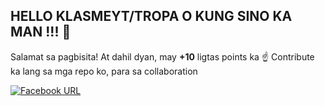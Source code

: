 

## HELLO KLASMEYT/TROPA O KUNG SINO KA MAN !!! 👋
Salamat sa pagbisita! At dahil dyan, may **+10** ligtas points ka ☝
Contribute ka lang sa mga repo ko, para sa collaboration

[![Facebook URL](https://img.shields.io/badge/FB-stvnsrrn18-blue)](https://facebook.com/stvnsrrn18)

<!--
**serrano1314/serrano1314** is a ✨ _special_ ✨ repository because its `README.md` (this file) appears on your GitHub profile.
Here are some ideas to get you started:

- 🔭 I’m currently working on ...
- 🌱 I’m currently learning ...
- 👯 I’m looking to collaborate on ...
- 🤔 I’m looking for help with ...
- 💬 Ask me about ...
- 📫 How to reach me: ...
- 😄 Pronouns: ...
- ⚡ Fun fact: ...
-->
